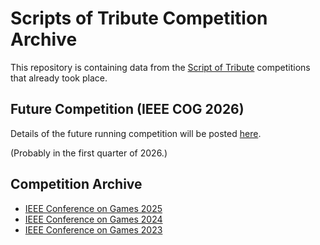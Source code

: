 

# Scripts of Tribute Competition Archive

This repository is containing data from the [Script of Tribute](https://github.com/ScriptsOfTribute) competitions that already took place.


## Future Competition (IEEE COG 2026)

Details of the future running competition will be posted 
[here](https://github.com/ScriptsOfTribute#tales-of-tribute-ai-competition).

(Probably in the first quarter of 2026.)


## Competition Archive

- [IEEE Conference on Games 2025](competition-2025-08-COG/README.md)
- [IEEE Conference on Games 2024](competition-2024-08-COG/README.md)
- [IEEE Conference on Games 2023](competition-2023-08-COG/README.md)





